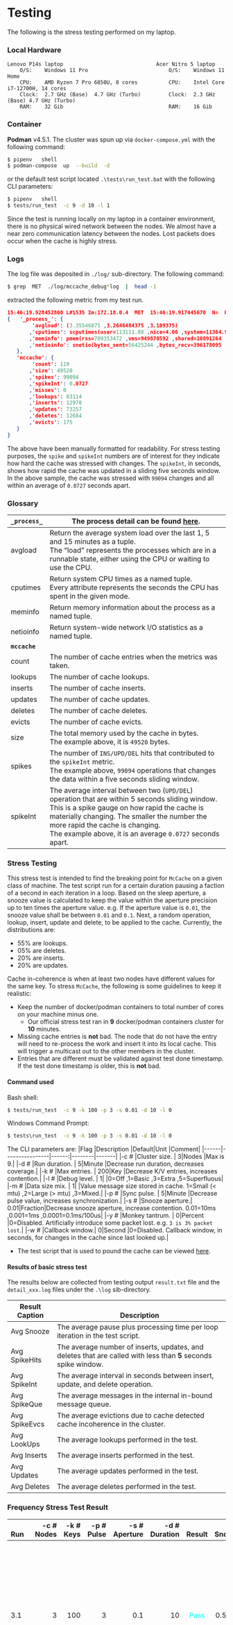 # Testing
The following is the stress testing performed on my laptop.

### Local Hardware
```
Lenovo P14s laptop                              Acer Nitro 5 laptop
    O/S:    Windows 11 Pro                          O/S:    Windows 11 Home
    CPU:    AMD Ryzen 7 Pro 6850U, 8 cores          CPU:    Intel Core i7-12700H, 14 cores
    Clock:  2.7 GHz (Base)  4.7 GHz (Turbo)         Clock:  2.3 GHz (Base) 4.7 GHz (Turbo)
    RAM:    32 Gib                                  RAM:    16 Gib
```

### Container
**Podman** v4.5.1.  The cluster was spun up via `docker-compose.yml` with the following command:
```bash
$ pipenv   shell
$ podman-compose  up  --build  -d
```
or the default test script located `.\tests\run_test.bat` with the following CLI parameters:
```bash
$ pipenv   shell
$ tests/run_test  -c 9 -d 10 -l 1
```

Since the test is running locally on my laptop in a container environment, there is no physical wired network between the nodes.  We almost have a near zero communication latency between the nodes.  Lost packets does occur when the cache is highly stress.

### Logs
The log file was deposited in `./log/` sub-directory.  The following command:
```bash
$ grep  MET  ./log/mccache_debug*log  |  head -1
```
 extracted the following metric from my test run.
 ```json
15:46:19.928452860 L#1535 Im:172.18.0.4  MET  15:46:19.917445670  N=  K=  C=
{   '_process_': {
         'avgload': (3.35546875 ,3.2646484375 ,3.109375)
        ,'cputimes': scputimes(user=113111.88 ,nice=4.06 ,system=11364.92 ,idle=1635278.66 ,iowait=137.96 ,irq=0.0 ,softirq=9945.58 ,steal=0.0 ,guest=0.0 ,guest_nice=0.0)
        ,'meminfo': pmem(rss=709353472 ,vms=949870592 ,shared=10891264 ,text=4096 ,lib=0 ,data=775802880 ,dirty=0)
        ,'netioinfo': snetio(bytes_sent=56425244 ,bytes_recv=396178095 ,packets_sent=314250 ,packets_recv=2206571 ,errin=0 ,errout=0 ,dropin=0 ,dropout=0)
    },
    'mccache': {
         'count': 119
        ,'size': 49520
        ,'spikes': 99094
        ,'spikeInt': 0.0727
        ,'misses': 0
        ,'lookups': 83114
        ,'inserts': 12978
        ,'updates': 73257
        ,'deletes': 12684
        ,'evicts': 175
    }
}
```
The above have been manually formatted for readability.  For stress testing purposes, the `spike` and `spikeInt` numbers are of interest for they indicate how hard the cache was stressed with changes.  The `spikeInt`, in seconds, shows how rapid the cache was updated in a sliding five seconds window.  In the above sample, the cache was stressed with  `99094` changes and all within an average of `0.0727` seconds apart.

### Glossary
|`_process_` | The process detail can be found [here](https://psutil.readthedocs.io/en/latest).|
|------------|--------------------------------------|
| avgload    | Return the average system load over the last 1, 5 and 15 minutes as a tuple.<br>The “load” represents the processes which are in a runnable state, either using the CPU or waiting to use the CPU. |
| cputimes   | Return system CPU times as a named tuple.<br>Every attribute represents the seconds the CPU has spent in the given mode. |
| meminfo    | Return memory information about the process as a named tuple. |
| netioinfo  | Return system-wide network I/O statistics as a named tuple. |
|**`mccache`**||
| count      | The number of cache entries when the metrics was taken. |
| lookups    | The number of cache lookups. |
| inserts    | The number of cache inserts. |
| updates    | The number of cache updates. |
| deletes    | The number of cache deletes. |
| evicts     | The number of cache evicts.  |
| size       | The total memory used by the cache in bytes.<br>The example above, it is `49520` bytes. |
| spikes     | The number of `INS/UPD/DEL` hits that contributed to the `spikeInt` metric.<br>The example above, `99094` operations that changes the data within a five seconds sliding window.|
| spikeInt   | The average interval between two (`UPD/DEL`) operation that are within 5 seconds sliding window.<br>This is a spike gauge on how rapid the cache is materially changing.  The smaller the number the more rapid the cache is changing.<br>The example above, it is an average `0.0727` seconds apart. |

### Stress Testing
This stress test is intended to find the breaking point for `McCache` on a given class of machine.  The test script run for a certain duration pausing a faction of a second in each iteration in a loop.  Based on the sleep aperture, a snooze value is calculated to keep the value within the aperture precision up to ten times the aperture value.  e.g. If the aperture value is `0.01`, the snooze value shall be between `0.01` and `0.1`.
Next, a random operation, lookup, insert, update and delete, to be applied to the cache.  Currently, the distributions are:
* 55% are lookups.
* 05% are deletes.
* 20% are inserts.
* 20% are updates.

Cache in-coherence is when at least two nodes have different values for the same key.  To stress `McCache`, the following is some guidelines to keep it realistic:
* Keep the number of docker/podman containers to total number of cores on your machine minus one.
    * Our official stress test ran in **9** docker/podman containers cluster for **10** minutes.
* Missing cache entries is **not** bad.  The node that do not have the entry will need to re-process the work and insert it into its local cache.  This will trigger a multicast out to the other members in the cluster.
* Entries that are different must be validated against test done timestamp.  If the test done timestamp is older, this is **not** bad.


#### Command used
Bash shell:
```bash
$ tests/run_test  -c 9 -k 100 -p 3 -s 0.01 -d 10 -l 0
```
Windows Command Prompt:
```cmd
$ tests\run_test  -c 9 -k 100 -p 3 -s 0.01 -d 10 -l 0
```
The CLI parameters are:
|Flag  |Description     |Default|Unit    |Comment|
|------|----------------|------:|--------|-------|
|-c #  |Cluster size.   |      3|Nodes   |Max is 9.|
|-d #  |Run duration.   |      5|Minute  |Decrease run duration, decreases coverage.|
|-k #  |Max entries.    |    200|Key     |Decrease K/V entries, increases contention.|
|-l #  |Debug level.    |      1|        |0=Off ,1=Basic ,3=Extra ,5=Superfluous|
|-m #  |Data size mix.  |      1|        |Value message size stored in cache.  1=Small (< mtu) ,2=Large (> mtu) ,3=Mixed.|
|-p #  |Sync pulse.     |      5|Minute  |Decrease pulse value, increases synchronization.|
|-s #  |Snooze aperture.|   0.01|Fraction|Decrease snooze aperture, increase contention. 0.01=10ms ,0.001=1ms ,0.0001=0.1ms/100us|
|-y #  |Monkey tantrum. |      0|Percent |0=Disabled. Artificially introduce some packet lost. e.g. `3 is 3% packet lost`.|
|-w #  |Callback window.|      0|Second  |0=Disabled. Callback window, in seconds, for changes in the cache since last looked up.|
* The test script that is used to pound the cache can be viewed [here](https://github.com/McCache/McCache-for-Python/blob/main/tests/unit/start_mccache.py).


#### Results of basic stress test
The results below are collected from testing output `result.txt` file and the `detail_xxx.log` files under the `.\log` sib-directory.

|Result<br>Caption|<br>Description|
|-|-|
|Avg Snooze     |The average pause plus processing time per loop iteration in the test script.|
|Avg SpikeHits  |The average number of inserts, updates, and deletes that are called with less than **5** seconds spike window.|
|Avg SpikeInt   |The average interval in seconds between insert, update, and delete operation.|
|Avg SpikeQue   |The average messages in the internal in-bound message queue.|
|Avg SpikeEvcs  |The average evictions due to cache detected cache incoherence in the cluster.
|Avg LookUps    |The average lookups performed in the test.|
|Avg Inserts    |The average inserts performed in the test.|
|Avg Updates    |The average updates performed in the test.|
|Avg Deletes    |The average deletes performed in the test.|

### Frequency Stress Test Result
|<br>Run|-c #<br>Nodes|-k #<br>Keys|-p #<br>Pulse|-s #<br>Aperture|-d #<br>Duration|<br>Result|Avg<br>Snooze|Avg<br>SpikeHits|Avg<br>SpikeInt|Avg<br>SpikeQue|Avg<br>SpikeEvcs|Avg<br>LookUps|Avg<br>Inserts|Avg<br>Updates|Avg<br>Deletes|<br>Comment|
|:------|---:|---:|--:|-----:|---:|:----------------------------:|-----:|-----:|-----:|-----:| ----:|-----:|-----:|-----:|-----:|:-|
|3.1    |   3| 100|  3|   0.1|  10|<font color="cyan">Pass</font>|0.5459|   325|1.1222|      |      |   674|   106|   233|    38|Basic test with **3** nodes using **100** key/value pairs, sync every **5** minutes, running with **100**ms snooze aperture for **10** minutes.|
|3.1.1  |   3| 100|  3|  0.05|  10|<font color="cyan">Pass</font>|0.2750|   777|0.4024|      |      |  1238|   197|   635|   123|Decrease snooze aperture down to **0.05** second, **50**ms.|
|3.2    |   3| 100|  3|  0.01|  10|<font color="cyan">Pass</font>|0.0552|  4937|0.1215|      |      |  5907|   856|  3346|   735|Decrease snooze aperture down to **0.01** second, **10**ms.|
|3.2.1  |   3| 100|  3| 0.005|  10|<font color="cyan">Pass</font>|0.0277| 10155|0.0591|     0|     4| 11239|  1606|  7080|  1469|Decrease snooze aperture down to **0.005** second, **5**ms.|
|3.3    |   3| 100|  3| 0.001|  10|<font color="cyan">Pass</font>|0.0062| 46061|0.0130|   101|    85| 50266|  6993| 32198|  6848|Decrease snooze aperture down to **0.001** second, **1**ms.|
|3.3.1  |   3| 100|  3|0.0005|  10|<font color="cyan">Pass</font>|0.0037| 47259|0.0128|   448|   527| 82944| 17215| 12917| 17127|Decrease snooze aperture down to **0.0005** second, **0.5**ms.|
|3.3.2  |   3| 100|  3|0.0001|  10|<font color="cyan">Pass</font>|0.0015|172779|0.0035| 30877| 54420|217931| 42692| 87511| 42578|Decrease snooze aperture down to **0.0001** second, **0.1**ms.|
|       |    |    |   |      |    |                              |      |      |      |      |      |      |      |      |      |   |
|5.1    |   5| 100|  3|   0.1|  10|<font color="cyan">Pass</font>|0.5363|   519|1.0306|      |      |   664|   114|   358|    57|Increase cluster size to **5**.|
|5.1.1  |   5| 100|  3|  0.05|  10|<font color="cyan">Pass</font>|0.2754|  1355|0.4429|      |      |  1229|   241|   939|   175|Decrease snooze aperture down to **0.05** second, **50**ms.|
|5.2    |   5| 100|  3|  0.01|  10|<font color="cyan">Pass</font>|0.0552|  7362|0.0815|      |      |  5806|  1099|  5293|   970|Decrease snooze aperture down to **0.01** second, **10**ms.|
|5.2.1  |   5| 100|  3| 0.005|  10|<font color="cyan">Pass</font>|0.0281| 13673|0.0439|     0|    12| 11309|  1997|  9801|  1875|Decrease snooze aperture down to **0.005** second, **5**ms.|
|5.3    |   5| 100|  3| 0.001|  10|<font color="cyan">Pass</font>|0.0064| 30765|0.0196|   104|   715| 48831| 13142|  4571| 13052|Decrease snooze aperture down to **0.001** second, **1**ms.|
|5.3.1  |   5| 100|  3|0.0005|  10|<font color="cyan">Pass</font>|0.0036| 51547|0.0117|   412|  9518| 85916| 20593| 10445| 20510|Decrease snooze aperture down to **0.0005** second, **0.5**ms.|
|5.3.2  |   5| 100|  3|0.0001|  10|<font color="cyan">Pass</font>|0.0017|146044|0.0041|112288| 94543|183693| 44623| 67638| 44542|Decrease snooze aperture down to **0.0001** second, **0.1**ms.|
|       |    |    |   |      |    |                              |      |      |      |      |      |      |      |      |      |   |
|7.1    |   7| 100|  3|   0.1|  10|<font color="cyan">Pass</font>|0.5362|   659|0.8528|      |      |   656|   120|   474|    70|Increase cluster size to **7**.|
|7.1.1  |   7| 100|  3|  0.05|  10|<font color="cyan">Pass</font>|0.2747|  1586|0.3783|      |      |  1293|   247|  1162|   179|Decrease snooze aperture down to **0.05** second, **50**ms.|
|7.2    |   7| 100|  3|  0.01|  10|<font color="cyan">Pass</font>|0.0554|  8791|0.0683|     0|    11|  5787|  1231|  6442|  1118|Decrease snooze aperture down to **0.01** second, **10**ms.|
|7.2.1  |   7| 100|  3| 0.005|  10|<font color="cyan">Pass</font>|0.0278| 15914|0.0378|    16|    25| 11514|  2257| 11523|  2134|Decrease snooze aperture down to **0.005** second, **5**ms.|
|7.3    |   7| 100|  3| 0.001|  10|<font color="cyan">Pass</font>|0.0066| 29807|0.0202|   483|  5104| 47055| 12914|  4060| 12833|Decrease snooze aperture down to **0.001** second, **1**ms.|
|7.3.1  |   7| 100|  3|0.0005|  10|<font color="cyan">Pass</font>|0.0039| 48349|0.0125|  1193| 24343| 79999| 19323|  9785| 19241|Decrease snooze aperture down to **0.0005** second, **0.5**ms.|
|7.3.2  |   7| 100|  3|0.0001|  10|<font color="cyan">Pass</font>|0.0023|101683|0.0059|141098| 45527|135183| 37688| 26391| 37605|Decrease snooze aperture down to **0.0001** second, **0.1**ms.|
|       |    |    |   |      |    |                              |      |      |      |      |      |      |      |      |      |   |
|9.1    |   9| 100|  3|   0.1|  10|<font color="cyan">Pass</font>|0.5362|   864|0.6747|      |      |   683|   142|   632|    93|Increase cluster size to **9**.|
|9.1.1  |   9| 100|  3|  0.05|  10|<font color="cyan">Pass</font>|0.2753|  1862|0.3224|      |      |  1257|   275|  1374|   213|Decrease snooze aperture down to **0.05** second, **50**ms.|
|9.2    |   9| 100|  3|  0.01|  10|<font color="cyan">Pass</font>|0.0550|  9002|0.0667|     0|     5|  5744|  1248|  6620|  1134|Decrease snooze aperture down to **0.01** second, **10**ms.|
|9.2.1  |   9| 100|  3| 0.005|  10|<font color="cyan">Pass</font>|0.0283| 12338|0.0488|  1283|    78| 10633|  2733|  6937|  2668|Decrease snooze aperture down to **0.005** second, **5**ms.|
|9.3    |   9| 100|  3| 0.001|  10|<font color="cyan">Pass</font>|0.0072| 57628|0.0104|   719| 19994| 43410| 10724| 36278| 10626|Decrease snooze aperture down to **0.001** second, **1**ms.|
|9.3.1  |   9| 100|  3|0.0005|  10|<font color="cyan">Pass</font>|0.0050| 66906|0.0090|  4518| 55600| 62784| 16763| 33464| 16679|Decrease snooze aperture down to **0.0005** second, **0.5**ms.|
|9.3.2  |   9| 100|  3|0.0001|  10|<font color="pink">Fail</font>|0.0026| 85840|0.0070| 32104| 117686|18570| 33675| 18570| 33595|Decrease snooze aperture down to **0.0001** second, **0.1**ms.|
|       |    |    |   |      |    |                              |      |      |      |      |      |      |      |      |      |   |

### Duration Stress Test Result
|<br>Run|-c #<br>Nodes|-k #<br>Keys|-p #<br>Pulse|-s #<br>Aperture|-d #<br>Duration|<br>Result|Avg<br>Snooze|Avg<br>SpikeHits|Avg<br>SpikeInt|Avg<br>SpikeQue|Avg<br>SpikeEvcs|Avg<br>LookUps|Avg<br>Inserts|Avg<br>Updates|Avg<br>Deletes|<br>Comment|
|:------|---:|---:|--:|-----:|---:|:----------------------------:|-----:|-----:|-----:|-----:| ----:|-----:|-----:|-----:|-----:|:-|
|3.2.1  |   3| 100|  3|  0.01|  20|<font color="cyan">Pass</font>|0.0550| 10242|0.1172|     0|     2| 11852|  1660|  7056|  1515|Basic test with **3** nodes using **100** key/value pairs, sync every **3** minutes, running for **20** minutes with **0.01** second (**10**ms) snooze aperture.|
|3.2.2  |   3| 100|  3|  0.01|  40|<font color="cyan">Pass</font>|0.0555| 20831|0.1152|     0|     4| 23795|  3269| 14427|  3092|Increase run duration to **40** minutes.|
|3.2.3  |   3| 100|  3|  0.01|  60|<font color="cyan">Pass</font>|0.0554| 31025|0.1160|     0|    11| 35772|  4822| 21507|  4618|Increase run duration to **60** minutes, **1** hour.|
|3.2.4  |   3| 100|  3|  0.01| 120|<font color="cyan">Pass</font>|0.0558| 62462|0.1153|     0|    24| 71425|  9498| 43591|  9195|Increase run duration to **120** minutes, **2** hours.|
|3.2.5  |   3| 100|  3|  0.01| 480|<font color="cyan">Pass</font>|      |      |      |      |      |      |      |      |      |Increase run duration to **480** minutes, **8** hours.|
|       |    |    |   |      |    |                              |      |      |      |      |      |      |      |      |      |  |
|5.2.1  |   5| 100|  3|  0.01|  20|<font color="cyan">Pass</font>|0.0557| 14261|0.0841|     0|    44| 12628|  2045| 10297|  1907|Increase the basic (`3.2.1`) test to **5** nodes.|
|5.2.2  |   5| 100|  3|  0.01|  40|<font color="cyan">Pass</font>|0.0559| 27646|0.0868|     0|   131| 25425|  3937| 19891|  3774|Increase run duration to **40** minutes.|
|5.2.3  |   5| 100|  3|  0.01|  60|<font color="cyan">Pass</font>|0.0561| 41403|0.0869|     0|   191| 38352|  5845| 29825|  5660|Increase run duration to **60** minutes, **1** hour.|
|5.2.4  |   5| 100|  3|  0.01| 120|<font color="cyan">Pass</font>|0.0562| 82895|0.0869|     0|   374| 76837| 11478| 60055| 11198|Increase run duration to **120** minutes, **2** hours.|
|5.2.5  |   5| 100|  3|  0.01| 480|<font color="cyan">Pass</font>|      |      |      |      |      |      |      |      |      |Increase run duration to **480** minutes, **8** hours.|
|       |    |    |   |      |    |                              |      |      |      |      |      |      |      |      |      |  |
|7.1.1  |   7| 100|  3|  0.01|  20|<font color="cyan">Pass</font>|0.0554| 16674|0.0720|     0|   114| 13388|  2252| 12287|  2126|Increase the basic (`3.2.1`) test to **7** nodes.|
|7.1.2  |   7| 100|  3|  0.01|  40|<font color="cyan">Pass</font>|0.0564| 32818|0.0731|     0|   673| 27458|  4376| 24192|  4212|Increase run duration to **40** minutes.|
|7.1.3  |   7| 100|  3|  0.01|  60|<font color="cyan">Pass</font>|0.0564| 48733|0.0739|     0|   827| 41329|  6488| 35870|  6304|Increase run duration to **60** minutes, **1** hour.|
|7.1.4  |   7| 100|  3|  0.01| 120|<font color="cyan">Pass</font>|0.0567| 99094|0.0727|     0|  2007| 83114| 12978| 73257| 12684|Increase run duration to **120** minutes, **2** hours.|
|7.1.5  |   7| 100|  3|  0.01| 480|<font color="cyan">Pass</font>|      |      |      |      |      |      |      |      |      |Increase run duration to **480** minutes, **8** hours.|
|       |    |    |   |      |    |                              |      |      |      |      |      |      |      |      |      |  |
|9.1.1  |   9| 100|  3|  0.01|  20|<font color="cyan">Pass</font>|0.0559| 18970|0.0633|     0|   598| 13863|  2407| 14280|  2272|Increase the basic (`3.2.1`) test to **9** nodes.|
|9.1.2  |   9| 100|  3|  0.01|  40|<font color="cyan">Pass</font>|0.0568| 38011|0.0631|     0|  1624| 29986|  4776| 28570|  4619|Increase run duration to **40** minutes.|
|9.1.3  |   9| 100|  3|  0.01|  60|<font color="cyan">Pass</font>|0.0564| 56825|0.0634|     0|  1776| 43593|  7052| 42831|  6861|Increase run duration to **60** minutes, **1** hour.|
|9.1.4  |   9| 100|  3|  0.01| 120|<font color="cyan">Pass</font>|0.0572|111328|0.0647|     0|  5191| 84487| 13947| 83544| 13668|Increase run duration to **120** minutes, **2** hours.|
|9.1.5  |   9| 100|  3|  0.01| 480|<font color="cyan">Pass</font>|      |      |      |      |      |      |      |      |      |Increase run duration to **480** minutes, **8** hours.|
|       |    |    |   |      |    |                              |      |      |      |      |      |      |      |      |      |  |

* To be completely transparent, some failures was encountered running the above regression stress tests and upon rebooting the tests passes.
* Interpreting the results.
    1. Watch the average snooze (pause plus processing) time per iteration.  This number is an indicator of the latency between cache updates.
    2. Watch the average number of spike count and how close they are with the average spike interval.  These 2 number are indicators of how hard the cache is pounded.
    3. Watch the average spike queue depth.  This number is an indicator if the cache is keeping up with inbound changes.
    4. Watch the average spike eviction.  This number is an indicator of the test randomness of generating an update to the same key at the "same" time by at different nodes.
* The following may have influence over the above results:
    * The class of machine the test was ran on.
    * Number of running containers and load on them.  CPU may throttle down when it is too hot.
    * Python version.  The latest version is much faster than two versions ago.  This test was ran using Python version `3.12.5`.
    * Python `random.randrange()` and `time.sleep()` implementation.
    * The O/S scheduler.

### Observations
* As more stress is applied to the cache, the inbound queue starts to back up.  This is by designed as long as it is not too deep and only you  can decided how deep is acceptable.
    * Stress is generated from the increased number of nodes plus a high frequency (snooze < **0.005** second, **5** ms).
* More detail logging will require more processing and do fail the tests.  The tests disable logging with the `-l 0` CLI option.
* The more nodes, the longer it takes to for the other nodes to receive message.  **5** nodes have about **8** seconds latency when tested with very high frequency updates (<= `0.005` ms snooze).
* Some of my containers hang after running more than **15** minutes under load.
* Anecdotally, it does **not** look like `time.sleep( 0.0001 )` can yield accurate precision.
* `McCache` can handle very heavy update/delete against it.
    * If you have an use case where the cache is pounded **less** than once every **50**ms, sustained for **10** minutes, `McCache` may be suitable for you.


### Cloud VM
TBD
